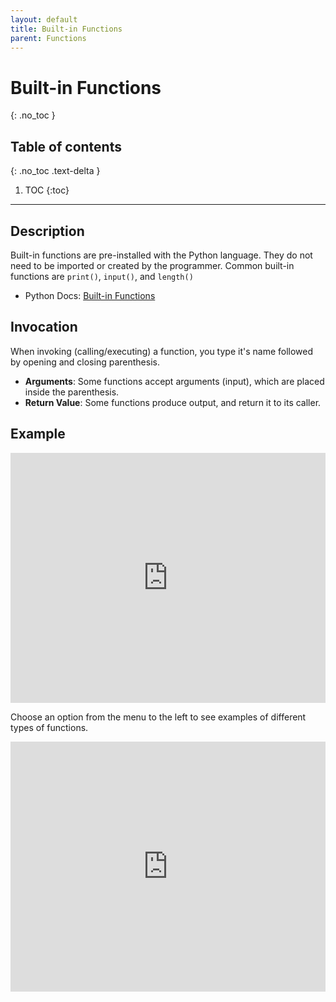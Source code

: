 ```yaml
---
layout: default
title: Built-in Functions
parent: Functions
---
```

# Built-in Functions
{: .no_toc }
## Table of contents
{: .no_toc .text-delta }

1. TOC
{:toc}

---

## Description
Built-in functions are pre-installed with the Python language. They do not need to be imported or created by the programmer. Common built-in functions are `print()`, `input()`, and `length()`
- Python Docs: [Built-in Functions](https://docs.python.org/3/library/functions.html)

## Invocation
When invoking (calling/executing) a function, you type it's name followed by opening and closing parenthesis. 
- **Arguments**: Some functions accept arguments (input), which are placed inside the parenthesis. 
- **Return Value**: Some functions produce output, and return it to its caller.

## Example

<iframe height="400px" width="100%" src="https://replit.com/@bianca_ruiz/builtin-functions?lite=true" scrolling="no" frameborder="no" allowtransparency="true" allowfullscreen="true" sandbox="allow-forms allow-pointer-lock allow-popups allow-same-origin allow-scripts allow-modals"></iframe>

Choose an option from the menu to the left to see examples of different types of functions.

<iframe height="400px" width="100%" src="https://repl.it/@bianca_ruiz/built-in-functions?lite=true" scrolling="no" frameborder="no" allowtransparency="true" allowfullscreen="true" sandbox="allow-forms allow-pointer-lock allow-popups allow-same-origin allow-scripts allow-modals"></iframe>
